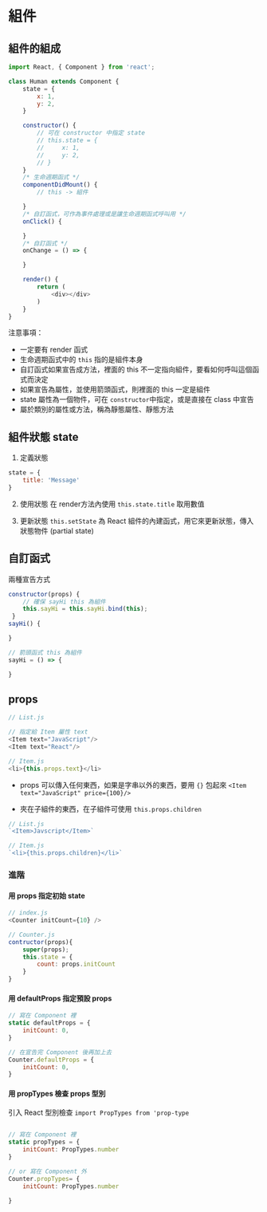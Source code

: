 # 組件

## 組件的組成

```javascript
import React, { Component } from 'react';

class Human extends Component {
    state = {
        x: 1,
        y: 2,
    }

    constructor() {
        // 可在 constructor 中指定 state
        // this.state = {
        //     x: 1,
        //     y: 2,
        // }
    }
    /* 生命週期函式 */
    componentDidMount() {
        // this -> 組件

    }
    /* 自訂函式，可作為事件處理或是讓生命週期函式呼叫用 */
    onClick() {

    }
    /* 自訂函式 */
    onChange = () => {

    }

    render() {
        return (
            <div></div>
        )
    }
}
```

注意事項：
- 一定要有 render 函式
- 生命週期函式中的 `this` 指的是組件本身
- 自訂函式如果宣告成方法，裡面的 this 不一定指向組件，要看如何呼叫這個函式而決定
- 如果宣告為屬性，並使用箭頭函式，則裡面的 this 一定是組件
- state 屬性為一個物件，可在 `constructor`中指定，或是直接在 class 中宣告
- 屬於類別的屬性或方法，稱為靜態屬性、靜態方法


## 組件狀態 state

1. 定義狀態
```javascript
state = {
    title: 'Message'
}
```

2. 使用狀態
在 render方法內使用 `this.state.title` 取用數值

3. 更新狀態
`this.setState` 為 React 組件的內建函式，用它來更新狀態，傳入狀態物件 (partial state)

## 自訂函式
兩種宣告方式

```javascript
constructor(props) {
    // 確保 sayHi this 為組件
    this.sayHi = this.sayHi.bind(this);
 }
sayHi() {

}
```

```javascript
// 箭頭函式 this 為組件
sayHi = () => {

}
```

## props

```javascript
// List.js

// 指定給 Item 屬性 text
<Item text="JavaScript"/>
<Item text="React"/>
```

```javascript
// Item.js
<li>{this.props.text}</li>
```

- props 可以傳入任何東西，如果是字串以外的東西，要用 `{}` 包起來
`<Item text="JavaScript" price={100}/>`

- 夾在子組件的東西，在子組件可使用 `this.props.children`

```javascript
// List.js
`<Item>Javscript</Item>`
```
```javascript
// Item.js
`<li>{this.props.children}</li>`
```

### 進階
#### 用 props 指定初始 state

```javascript
// index.js
<Counter initCount={10} />

// Counter.js
contructor(props){
    super(props);
    this.state = {
        count: props.initCount
    }
}
```

#### 用 defaultProps 指定預設 props

```javascript
// 寫在 Component 裡
static defaultProps = {
    initCount: 0,
}

// 在宣告完 Component 後再加上去
Counter.defaultProps = {
    initCount: 0,
}
```

#### 用 propTypes 檢查 props 型別
引入 React 型別檢查 `import PropTypes from 'prop-type`

```javascript

// 寫在 Component 裡
static propTypes = {
    initCount: PropTypes.number
}

// or 寫在 Component 外
Counter.propTypes= {
    initCount: PropTypes.number

}
```